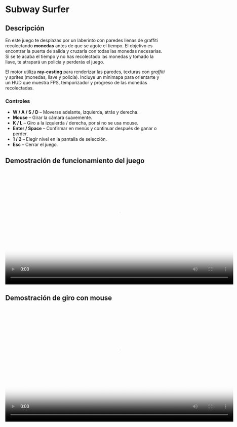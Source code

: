 # Subway Surfer

## Descripción
En este juego te desplazas por un laberinto con paredes llenas de graffiti recolectando **monedas** antes de que se agote el tiempo.  El objetivo es encontrar la puerta de salida y cruzarla con todas las monedas necesarias. Si se te acaba el tiempo y no has recolectado las monedas y tomado la llave, te atrapará un policía y perderás el juego.

El motor utiliza **ray-casting** para renderizar las paredes, texturas con *graffiti* y sprites (monedas, llave y policía).  Incluye un minimapa para orientarte y un HUD que muestra FPS, temporizador y progreso de las monedas recolectadas.

### Controles
* **W / A / S / D** – Moverse adelante, izquierda, atrás y derecha.
* **Mouse** – Girar la cámara suavemente.
* **K / L** – Giro a la izquierda / derecha, por si no se usa mouse.
* **Enter / Space** – Confirmar en menús y continuar después de ganar o perder.
* **1 / 2** – Elegir nivel en la pantalla de selección.
* **Esc** – Cerrar el juego.

## Demostración de funcionamiento del juego
<video src="./gameplay.mp4" controls width="720" playsinline poster="./captures/gameplay_poster.png"></video>

## Demostración de giro con mouse
<video src="./mouse_function.mp4" controls width="720" playsinline poster="./captures/mouse_poster.png"></video>


